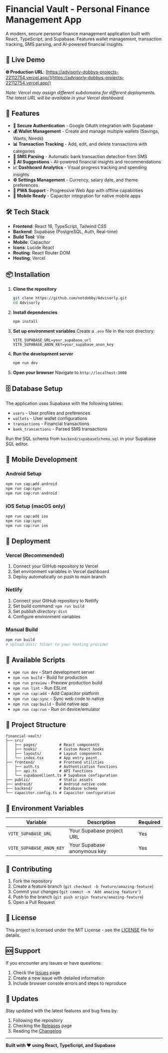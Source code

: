 # Financial Vault - Personal Finance Management App

A modern, secure personal finance management application built with React, TypeScript, and Supabase. Features wallet management, transaction tracking, SMS parsing, and AI-powered financial insights.

## 🚀 Live Demo

**🌐 Production URL**: [https://advisorly-dobbys-projects-22112754.vercel.app/](https://advisorly-dobbys-projects-22112754.vercel.app/)

*Note: Vercel may assign different subdomains for different deployments. The latest URL will be available in your Vercel dashboard.*

## 🚀 Features

- **🔐 Secure Authentication** - Google OAuth integration with Supabase
- **💰 Wallet Management** - Create and manage multiple wallets (Savings, Wants, Needs)
- **📊 Transaction Tracking** - Add, edit, and delete transactions with categories
- **📱 SMS Parsing** - Automatic bank transaction detection from SMS
- **🤖 AI Suggestions** - AI-powered financial insights and recommendations
- **📈 Dashboard Analytics** - Visual progress tracking and spending insights
- **⚙️ Settings Management** - Currency, salary date, and theme preferences
- **📱 PWA Support** - Progressive Web App with offline capabilities
- **🔧 Mobile Ready** - Capacitor integration for native mobile apps

## 🛠️ Tech Stack

- **Frontend**: React 18, TypeScript, Tailwind CSS
- **Backend**: Supabase (PostgreSQL, Auth, Real-time)
- **Build Tool**: Vite
- **Mobile**: Capacitor
- **Icons**: Lucide React
- **Routing**: React Router DOM
- **Hosting**: Vercel

## 📦 Installation

1. **Clone the repository**
   ```bash
   git clone https://github.com/notdobby/Advisorly.git
   cd Advisorly
   ```

2. **Install dependencies**
   ```bash
   npm install
   ```

3. **Set up environment variables**
   Create a `.env` file in the root directory:
   ```env
   VITE_SUPABASE_URL=your_supabase_url
   VITE_SUPABASE_ANON_KEY=your_supabase_anon_key
   ```

4. **Run the development server**
   ```bash
   npm run dev
   ```

5. **Open your browser**
   Navigate to `http://localhost:3000`

## 🗄️ Database Setup

The application uses Supabase with the following tables:

- `users` - User profiles and preferences
- `wallets` - User wallet configurations
- `transactions` - Financial transactions
- `bank_transactions` - Parsed SMS transactions

Run the SQL schema from `backend/supabaseSchema.sql` in your Supabase SQL editor.

## 📱 Mobile Development

### Android Setup
```bash
npm run cap:add android
npm run cap:sync
npm run cap:run android
```

### iOS Setup (macOS only)
```bash
npm run cap:add ios
npm run cap:sync
npm run cap:run ios
```

## 🚀 Deployment

### Vercel (Recommended)
1. Connect your GitHub repository to Vercel
2. Set environment variables in Vercel dashboard
3. Deploy automatically on push to main branch

### Netlify
1. Connect your GitHub repository to Netlify
2. Set build command: `npm run build`
3. Set publish directory: `dist`
4. Configure environment variables

### Manual Build
```bash
npm run build
# Upload dist/ folder to your hosting provider
```

## 🔧 Available Scripts

- `npm run dev` - Start development server
- `npm run build` - Build for production
- `npm run preview` - Preview production build
- `npm run lint` - Run ESLint
- `npm run cap:add` - Add Capacitor platform
- `npm run cap:sync` - Sync web code to native
- `npm run cap:build` - Build native app
- `npm run cap:run` - Run on device/emulator

## 📁 Project Structure

```
financial-vault/
├── src/
│   ├── pages/          # React components
│   ├── hooks/          # Custom React hooks
│   ├── layouts/        # Layout components
│   └── index.tsx       # App entry point
├── frontend/           # Frontend utilities
│   ├── auth.ts         # Authentication functions
│   ├── api.ts          # API functions
│   └── supabaseClient.ts # Supabase configuration
├── public/             # Static assets
├── android/            # Android native code
├── backend/            # Database schema
└── capacitor.config.ts # Capacitor configuration
```

## 🔐 Environment Variables

| Variable | Description | Required |
|----------|-------------|----------|
| `VITE_SUPABASE_URL` | Your Supabase project URL | Yes |
| `VITE_SUPABASE_ANON_KEY` | Your Supabase anonymous key | Yes |

## 🤝 Contributing

1. Fork the repository
2. Create a feature branch (`git checkout -b feature/amazing-feature`)
3. Commit your changes (`git commit -m 'Add amazing feature'`)
4. Push to the branch (`git push origin feature/amazing-feature`)
5. Open a Pull Request

## 📄 License

This project is licensed under the MIT License - see the [LICENSE](LICENSE) file for details.

## 🆘 Support

If you encounter any issues or have questions:

1. Check the [Issues](https://github.com/yourusername/financial-vault/issues) page
2. Create a new issue with detailed information
3. Include browser console errors and steps to reproduce

## 🔄 Updates

Stay updated with the latest features and bug fixes by:

1. Following the repository
2. Checking the [Releases](https://github.com/yourusername/financial-vault/releases) page
3. Reading the [Changelog](CHANGELOG.md)

---

**Built with ❤️ using React, TypeScript, and Supabase**
